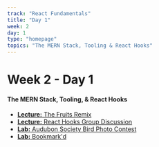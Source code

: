 ```yaml
---
track: "React Fundamentals"
title: "Day 1"
week: 2
day: 1
type: "homepage"
topics: "The MERN Stack, Tooling & React Hooks"
---
```



# Week 2 - Day 1

#### The MERN Stack, Tooling, & React Hooks
- [**Lecture:** The Fruits Remix](/react-fundamentals/week-2/day-1/lecture-materials/the-fruits-remix/)
- [**Lecture:** React Hooks Group Discussion](/react-fundamentals/week-2/day-1/lecture-materials/react-hooks-group-discussion/)
- [**Lab:** Audubon Society Bird Photo Contest](/react-fundamentals/week-2/day-1/labs/audubon-society/)
- [**Lab:** Bookmark'd](/react-fundamentals/week-2/day-1/labs/bookmarkd/)



